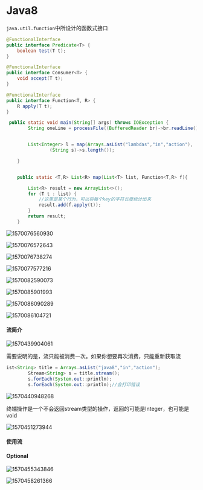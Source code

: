 # Java8

`java.util.function`中所设计的函数式接口

```java
@FunctionalInterface
public interface Predicate<T> {
    boolean test(T t);
}

@FunctionalInterface
public interface Consumer<T> {
    void accept(T t);
}

@FunctionalInterface
public interface Function<T, R> {
    R apply(T t);
}

 public static void main(String[] args) throws IOException {
        String oneLine = processFile((BufferedReader br)->br.readLine()+br.readLine());


        List<Integer> l = map(Arrays.asList("lambdas","in","action"),
                (String s)->s.length());

    }


    public static <T,R> List<R> map(List<T> list, Function<T,R> f){

        List<R> result = new ArrayList<>();
        for (T t : list) {
            //这里是某个行为，可以将每个key的字符长度统计出来
            result.add(f.apply(t));
        }
        return result;
    }
```

![1570076560930](./img/1570076560930.png)

![1570076572643](./img/1570076572643.png)

![1570076738274](./img/1570076738274.png)

![1570077577216](./img/1570077577216.png)

![1570082590073](./img/1570082590073.png)

![1570085901993](./img/1570085901993.png)

![1570086090289](./img/1570086090289.png)

![1570086104721](./img/1570086104721.png)

#### 流简介

![1570439904061](./img/1570439904061.png)

需要说明的是，流只能被消费一次。如果你想要再次消费，只能重新获取流

```java
ist<String> title = Arrays.asList("java8","in","action");
        Stream<String> s = title.stream();
        s.forEach(System.out::println);
        s.forEach(System.out::println);//会打印错误
```

![1570440948268](./img/1570440948268.png)

终端操作是一个不会返回stream类型的操作，返回的可能是Integer，也可能是void

![1570451273944](./img/1570451273944.png)

#### 使用流

#### Optional

![1570455343846](./img/1570455343846.png)

![1570458261366](./img/1570458261366.png)

